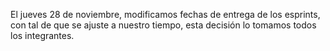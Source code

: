 El jueves 28 de noviembre, modificamos fechas de entrega de los esprints, con tal de que se ajuste a nuestro tiempo, esta decisión lo tomamos todos los integrantes. 